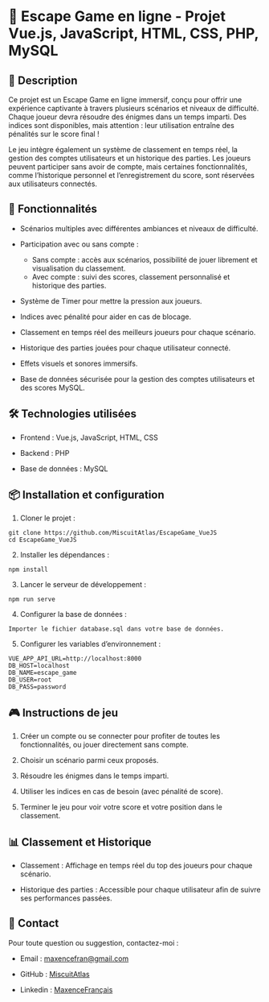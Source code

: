 # 🔐 Escape Game en ligne - Projet Vue.js, JavaScript, HTML, CSS, PHP, MySQL

## 📖 Description
Ce projet est un Escape Game en ligne immersif, conçu pour offrir une expérience captivante à travers plusieurs scénarios et niveaux de difficulté. Chaque joueur devra résoudre des énigmes dans un temps imparti. Des indices sont disponibles, mais attention : leur utilisation entraîne des pénalités sur le score final !

Le jeu intègre également un système de classement en temps réel, la gestion des comptes utilisateurs et un historique des parties. Les joueurs peuvent participer sans avoir de compte, mais certaines fonctionnalités, comme l’historique personnel et l’enregistrement du score, sont réservées aux utilisateurs connectés.

## 🚀 Fonctionnalités
* Scénarios multiples avec différentes ambiances et niveaux de difficulté.
  
* Participation avec ou sans compte :
  * Sans compte : accès aux scénarios, possibilité de jouer librement et visualisation du classement.
  * Avec compte : suivi des scores, classement personnalisé et historique des parties.

* Système de Timer pour mettre la pression aux joueurs.
  
* Indices avec pénalité pour aider en cas de blocage.
  
* Classement en temps réel des meilleurs joueurs pour chaque scénario.
  
* Historique des parties jouées pour chaque utilisateur connecté.
  
* Effets visuels et sonores immersifs.
  
* Base de données sécurisée pour la gestion des comptes utilisateurs et des scores MySQL.

## 🛠️ Technologies utilisées
* Frontend : Vue.js, JavaScript, HTML, CSS

* Backend : PHP

* Base de données : MySQL

## 📦 Installation et configuration
1. Cloner le projet :
```
git clone https://github.com/MiscuitAtlas/EscapeGame_VueJS
cd EscapeGame_VueJS
```
2. Installer les dépendances :
```
npm install
```
3. Lancer le serveur de développement :
```
npm run serve
```
4. Configurer la base de données :
```
Importer le fichier database.sql dans votre base de données.
```
5. Configurer les variables d’environnement :
```
VUE_APP_API_URL=http://localhost:8000
DB_HOST=localhost
DB_NAME=escape_game
DB_USER=root
DB_PASS=password
```

## 🎮 Instructions de jeu
1. Créer un compte ou se connecter pour profiter de toutes les fonctionnalités, ou jouer directement sans compte.

2. Choisir un scénario parmi ceux proposés.

3. Résoudre les énigmes dans le temps imparti.

4. Utiliser les indices en cas de besoin (avec pénalité de score).

5. Terminer le jeu pour voir votre score et votre position dans le classement.

## 📊 Classement et Historique
* Classement : Affichage en temps réel du top des joueurs pour chaque scénario.

* Historique des parties : Accessible pour chaque utilisateur afin de suivre ses performances passées.

## 📧 Contact
Pour toute question ou suggestion, contactez-moi :

* Email : maxencefran@gmail.com

* GitHub : [MiscuitAtlas](https://github.com/MiscuitAtlas)

- Linkedin : [MaxenceFrançais](https://www.linkedin.com/in/maxence-fran%C3%A7ais-a039a2307/)
